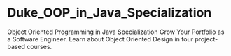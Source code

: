 # Duke_OOP_in_Java_Specialization
Object Oriented Programming in Java Specialization Grow Your Portfolio as a Software Engineer. Learn about Object Oriented Design in four project-based courses.
